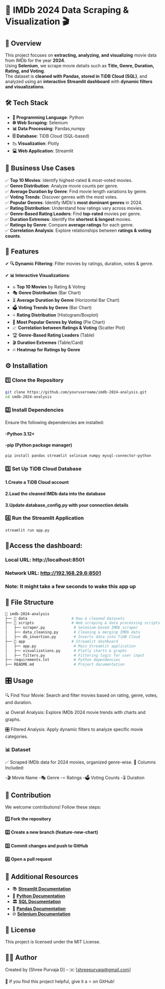 # 🎥 IMDb 2024 Data Scraping & Visualization 🎬 

## 🌟 Overview  
This project focuses on **extracting, analyzing, and visualizing** movie data from IMDb for the year **2024**.  
Using **Selenium**, we scrape movie details such as **Title, Genre, Duration, Rating, and Voting**.  
The dataset is **cleaned with Pandas, stored in TiDB Cloud (SQL)**, and analyzed using an **interactive Streamlit dashboard** with **dynamic filters and visualizations**.  

## 🛠️ Tech Stack  
- **🐍 Programming Language**: Python  
- **🌐 Web Scraping**: Selenium  
- **📊 Data Processing**: Pandas,numpy  
- **🗄️ Database**: TiDB Cloud (SQL-based)  
- **📉 Visualization**: Plotly 
- **💻 Web Application**: Streamlit  

## 🎯 Business Use Cases  
✅ **Top 10 Movies**: Identify highest-rated & most-voted movies.  
✅ **Genre Distribution**: Analyze movie counts per genre.  
✅ **Average Duration by Genre**: Find movie length variations by genre.  
✅ **Voting Trends**: Discover genres with the most votes.  
✅ **Popular Genres**: Identify IMDb's **most dominant genres** in 2024.  
✅ **Rating Distribution**: Understand how ratings vary across movies.  
✅ **Genre-Based Rating Leaders**: Find **top-rated** movies per genre.  
✅ **Duration Extremes**: Identify the **shortest & longest** movies.  
✅ **Ratings by Genre**: Compare **average ratings** for each genre.  
✅ **Correlation Analysis**: Explore relationships between **ratings & voting counts**.  

## 🚀 Features  
✔ **🔍 Dynamic Filtering**: Filter movies by ratings, duration, votes & genre.

✔ **📊 Interactive Visualizations**:  
   - 🔝 **Top 10 Movies** by Rating & Voting  
   - 🎭 **Genre Distribution** (Bar Chart)  
   - ⏳ **Average Duration by Genre** (Horizontal Bar Chart)  
   - 🗳️ **Voting Trends by Genre** (Bar Chart)  
   - ⭐ **Rating Distribution** (Histogram/Boxplot)  
   - 🍿 **Most Popular Genres by Voting** (Pie Chart)  
   - 📈 **Correlation between Ratings & Voting** (Scatter Plot)  
   - 🏆 **Genre-Based Rating Leaders** (Table)  
   - 🎬 **Duration Extremes** (Table/Card)  
   - 🔥 **Heatmap for Ratings by Genre**  

## ⚙️ Installation  
### 1️⃣ Clone the Repository  
```bash
git clone https://github.com/yourusername/imdb-2024-analysis.git
cd imdb-2024-analysis
```

### 2️⃣ Install Dependencies
Ensure the following dependencies are installed:

#### -Python 3.12+
#### -pip (Python package manager)

```bash
pip install pandas streamlit selinium numpy mysql-connector-python
```

### 3️⃣ Set Up TiDB Cloud Database
  #### 1.Create a TiDB Cloud account
  #### 2.Load the cleaned IMDb data into the database
  #### 3.Update database_config.py with your connection details

### 4️⃣ Run the Streamlit Application
```bash
streamlit run app.py
```
## 📶Access the dashboard:
### Local URL: http://localhost:8501
### Network URL: http://192.168.29.6:8501
### Note: It might take a few seconds to wake this app up

## 📂 File Structure
```bash
📂 imdb-2024-analysis
├── 📂 data                    # Raw & cleaned datasets
├── 📂 scripts                 # Web scraping & data processing scripts
│   ├── scraper.py             # Selenium-based IMDb scraper
│   ├── data_cleaning.py       # Cleaning & merging IMDb data
│   ├── db_insertion.py        # Inserts data into TiDB Cloud
├── 📂 app                     # Streamlit dashboard
│   ├── app.py                 # Main Streamlit application
│   ├── visualizations.py      # Plotly charts & graphs
│   ├── filters.py             # Filtering logic for user input
├── requirements.txt           # Python dependencies
├── README.md                  # Project documentation
```

## 🎛️ Usage
  🔍 Find Your Movie: Search and filter movies based on rating, genre, votes, and duration.
  
  📊 Overall Analysis: Explore IMDb 2024 movie trends with charts and graphs.
  
  🎛️ Filtered Analysis: Apply dynamic filters to analyze specific movie categories.

### 📊 Dataset
  ✅ Scraped IMDb data for 2024 movies, organized genre-wise.
  📌 Columns Included:
  
  -🎬 Movie Name
  -🎭 Genre
  -⭐ Ratings
  -🗳️ Voting Counts
  -⏳ Duration

## 🤝 Contribution
We welcome contributions! Follow these steps:
#### 1️⃣ Fork the repository
#### 2️⃣ Create a new branch (feature-new-chart)
#### 3️⃣ Commit changes and push to GitHub
#### 4️⃣ Open a pull request

## 🔗 Additional Resources  
- 📚 **[Streamlit Documentation](https://docs.streamlit.io/library/api-reference)**  
- 🐍 **[Python Documentation](https://docs.python.org/3/)**  
- 🏛 **[SQL Documentation](https://www.w3schools.com/sql/)**  
- 🐼 **[Pandas Documentation](https://pandas.pydata.org/docs/)**  
- 🌐 **[Selenium Documentation](https://www.selenium.dev/documentation/)**

## 📜 License
This project is licensed under the MIT License.

## 👨‍💻 Author
Created by [Shree Purvaja D] – ✉️ [shreepurvaja@gmail.com]

🚀 If you find this project helpful, give it a ⭐ on GitHub!


